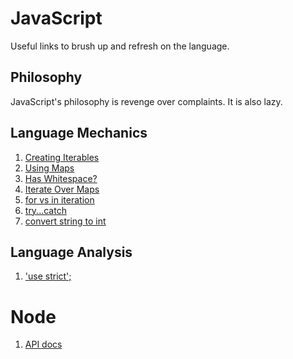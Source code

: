 # JavaScript

Useful links to brush up and refresh on the language.

## Philosophy

JavaScript's philosophy is revenge over complaints. It is also lazy.

## Language Mechanics

1. [Creating Iterables](https://medium.com/@chanakyabhardwaj/es6-reverse-iterable-for-an-array-5dae91c02904)
1. [Using Maps](https://hackernoon.com/what-you-should-know-about-es6-maps-dc66af6b9a1e)
1. [Has Whitespace?](https://stackoverflow.com/questions/1731190/check-if-a-string-has-white-space)
1. [Iterate Over Maps](https://stackoverflow.com/questions/33946567/iterate-over-values-of-object)
1. [for vs in iteration](https://alligator.io/js/for-of-for-in-loops/)
1. [try...catch](https://javascript.info/try-catch)
1. [convert string to int](https://gomakethings.com/converting-strings-to-numbers-with-vanilla-javascript/)

## Language Analysis

1. ['use strict';](https://developer.mozilla.org/en-US/docs/Web/JavaScript/Reference/Strict_mode)

# Node

1. [API docs](https://node.readthedocs.io/en/latest/)
